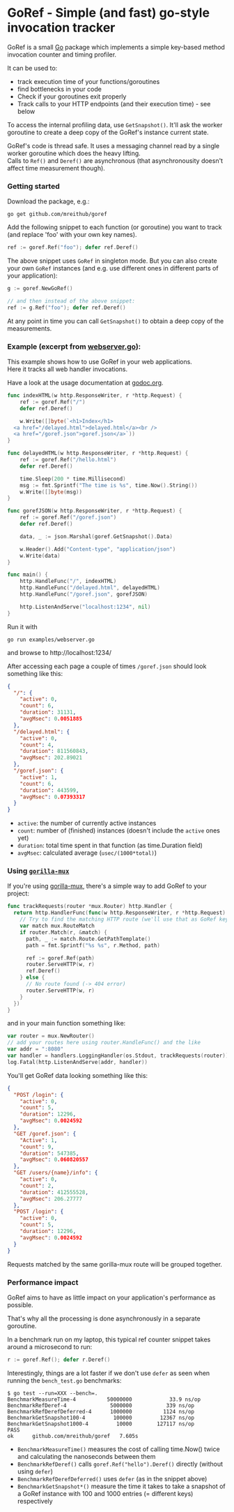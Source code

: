 # GoRef - Simple (and fast) go-style invocation tracker

GoRef is a small [Go][golang] package which implements a simple key-based
method invocation counter and timing profiler.

It can be used to:
- track execution time of your functions/goroutines
- find bottlenecks in your code
- Check if your goroutines exit properly
- Track calls to your HTTP endpoints (and their execution time) - see below

To access the internal profiling data, use `GetSnapshot()`.
It'll ask the worker goroutine to create a deep copy of the GoRef's instance current state.

GoRef's code is thread safe. It uses a messaging channel read by a single worker goroutine
which does the heavy lifting.  
Calls to `Ref()` and `Deref()` are asynchronous
(that asynchronousity doesn't affect time measurement though).  


### Getting started

Download the package, e.g.:

    go get github.com/mreithub/goref

Add the following snippet to each function (or goroutine) you want to track
(and replace 'foo' with your own key names).

```go
ref := goref.Ref("foo"); defer ref.Deref()
```

The above snippet uses `GoRef` in singleton mode. But you can also create your
own `GoRef` instances (and e.g. use different ones in different parts of your
application):

```go
g := goref.NewGoRef()

// and then instead of the above snippet:
ref := g.Ref("foo"); defer ref.Deref()
```


At any point in time you can call `GetSnapshot()` to obtain a deep copy of the measurements.


### Example (excerpt from [webserver.go](examples/webserver.go)):

This example shows how to use GoRef in your web applications.  
Here it tracks all web handler invocations.

Have a look at the usage documentation at [godoc.org][godoc].

```go
func indexHTML(w http.ResponseWriter, r *http.Request) {
	ref := goref.Ref("/")
	defer ref.Deref()

	w.Write([]byte(`<h1>Index</h1>
  <a href="/delayed.html">delayed.html</a><br />
  <a href="/goref.json">goref.json</a>`))
}

func delayedHTML(w http.ResponseWriter, r *http.Request) {
	ref := goref.Ref("/hello.html")
	defer ref.Deref()

	time.Sleep(200 * time.Millisecond)
	msg := fmt.Sprintf("The time is %s", time.Now().String())
	w.Write([]byte(msg))
}

func gorefJSON(w http.ResponseWriter, r *http.Request) {
	ref := goref.Ref("/goref.json")
	defer ref.Deref()

	data, _ := json.Marshal(goref.GetSnapshot().Data)

	w.Header().Add("Content-type", "application/json")
	w.Write(data)
}

func main() {
	http.HandleFunc("/", indexHTML)
	http.HandleFunc("/delayed.html", delayedHTML)
	http.HandleFunc("/goref.json", gorefJSON)

	http.ListenAndServe("localhost:1234", nil)
}
```

Run it with

    go run examples/webserver.go

and browse to http://localhost:1234/

After accessing each page a couple of times `/goref.json` should look something
like this:

```json
{
  "/": {
    "active": 0,
    "count": 6,
    "duration": 31131,
    "avgMsec": 0.0051885
  },
  "/delayed.html": {
    "active": 0,
    "count": 4,
    "duration": 811560843,
    "avgMsec": 202.89021
  },
  "/goref.json": {
    "active": 1,
    "count": 6,
    "duration": 443599,
    "avgMsec": 0.07393317
  }
}
```

- `active`: the number of currently active instances
- `count`: number of (finished) instances (doesn't include the `active` ones yet)
- `duration`: total time spent in that function (as time.Duration field)
- `avgMsec`: calculated average (`usec/(1000*total)`)

### Using [`gorilla-mux`][gorillamux]

If you're using [gorilla-mux][gorillamux], there's a simple way to
add GoRef to your project:

```go
func trackRequests(router *mux.Router) http.Handler {
  return http.HandlerFunc(func(w http.ResponseWriter, r *http.Request) {
    // Try to find the matching HTTP route (we'll use that as GoRef key)
    var match mux.RouteMatch
    if router.Match(r, &match) {
      path, _ := match.Route.GetPathTemplate()
      path = fmt.Sprintf("%s %s", r.Method, path)

      ref := goref.Ref(path)
      router.ServeHTTP(w, r)
      ref.Deref()
    } else {
      // No route found (-> 404 error)
      router.ServeHTTP(w, r)
    }
  })
}
```

and in your main function something like:

```go
var router = mux.NewRouter()
// add your routes here using router.HandleFunc() and the like
var addr = ":8080"
var handler = handlers.LoggingHandler(os.Stdout, trackRequests(router))
log.Fatal(http.ListenAndServe(addr, handler))
```

You'll get GoRef data looking something like this:

```json
{
  "POST /login": {
    "active": 0,
    "count": 5,
    "duration": 12296,
    "avgMsec": 0.0024592
  },
  "GET /goref.json": {
    "Active": 1,
    "count": 9,
    "duration": 547385,
    "avgMsec": 0.060820557
  },
  "GET /users/{name}/info": {
    "active": 0,
    "count": 2,
    "duration": 412555528,
    "avgMsec": 206.27777
  },
  "POST /login": {
    "active": 0,
    "count": 5,
    "duration": 12296,
    "avgMsec": 0.0024592
  }
}
```

Requests matched by the same gorilla-mux route will be grouped together.

### Performance impact

GoRef aims to have as little impact on your application's performance as possible.

That's why all the processing is done asynchronously in a separate goroutine.

In a benchmark run on my laptop, this typical ref counter snippet takes around
a microsecond to run:

```go
r := goref.Ref(); defer r.Deref()
```

Interestingly, things are a lot faster if we don't use `defer`
as seen when running the `bench_test.go` benchmarks:

```
$ go test --run=XXX --bench=.
BenchmarkMeasureTime-4        	50000000	        33.9 ns/op
BenchmarkRefDeref-4           	 5000000	       339 ns/op
BenchmarkRefDerefDeferred-4   	 1000000	      1124 ns/op
BenchmarkGetSnapshot100-4     	  100000	     12367 ns/op
BenchmarkGetSnapshot1000-4    	   10000	    127117 ns/op
PASS
ok  	github.com/mreithub/goref	7.605s
```

- `BenchmarkMeasureTime()` measures the cost of calling time.Now() twice and calculating the nanoseconds between them
- `BenchmarkRefDeref()` calls `goref.Ref("hello").Deref()` directly (without using `defer`)
- `BenchmarkRefDerefDeferred()` uses `defer` (as in the snippet above)
- `BenchmarkGetSnapshot*()` measure the time it takes to take a snapshot of a GoRef instance with 100 and 1000 entries (= different keys) respectively

[golang]: https://golang.org/
[godoc]: https://godoc.org/github.com/mreithub/goref
[gorillamux]: https://github.com/gorilla/mux
